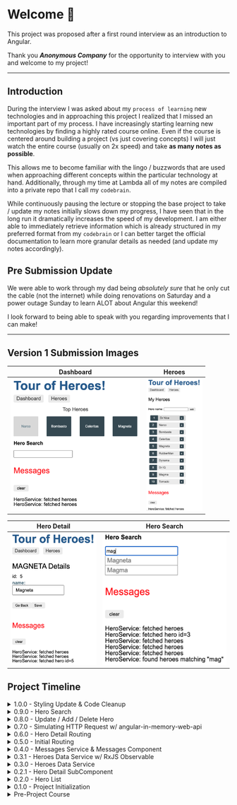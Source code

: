 # Welcome 👋

This project was proposed after a first round interview as an introduction to Angular.

Thank you _**Anonymous Company**_ for the opportunity to interview with you and welcome to my project!

---

## Introduction

During the interview I was asked about my `process of learning` new technologies and in approaching this project I realized that I missed an important part of my process. I have increasingly starting learning new technologies by finding a highly rated course online. Even if the course is centered around building a project (vs just covering concepts) I will just watch the entire course (usually on 2x speed) and take **as many notes as possible**.

This allows me to become familiar with the lingo / buzzwords that are used when approaching different concepts within the particular technology at hand. Additionally, through my time at Lambda all of my notes are compiled into a private repo that I call my `codebrain`.

While continuously pausing the lecture or stopping the base project to take / update my notes initially slows down my progress, I have seen that in the long run it dramatically increases the speed of my development. I am either able to immediately retrieve information which is already structured in my preferred format from my `codebrain` or I can better target the official documentation to learn more granular details as needed (and update my notes accordingly).

## Pre Submission Update

We were able to work through my dad being _absolutely sure_ that he only cut the cable (not the internet) while doing renovations on Saturday and a power outage Sunday to learn ALOT about Angular this weekend!

I look forward to being able to speak with you regarding improvements that I can make!

---

## Version 1 Submission Images

| Dashboard | Heroes |
| ---       | ---    |
| <img src="ReadMe_IMGs/1.0.0_V1_Dashboard.png" width='294px'> | <img src="ReadMe_IMGs/1.0.0_V1_Heroes.png" height='300px'> |

| Hero Detail | Hero Search | 
| ---         | --- | 
| <img src="ReadMe_IMGs/1.0.0_V1_HeroData.png" height='300px'> | <img src="ReadMe_IMGs/1.0.0_V1_HeroSearch.png" height='300px'> |

## Project Timeline

<details>
<summary>1.0.0 - Styling Update & Code Cleanup</summary>

1. Added `mixin` for a standard button which can accept a `@font_color` & `@background_color` as arguments
2. Overhauled LESS variables
3. General code cleanup throughout project

</details>

<details>
<summary>0.9.0 - Hero Search</summary>

1. Created `hero-search` component as nested child of `heroes` component
2. Added `<app-hero-search>` element to `dashboard` component
3. Updated `hero-search.html` to have:
    - input section => event bound to `search()` which passes an updated term to search when the input changes
    - result section => renders a list of results based on the response from the `heroes$` observable
4. `hero-search.ts` is utilizing `debounceTime` / `distinctUntilChanged` / `switchMap` inside its `ngOnInit()` to control the number of HTTP requests sent to `searchHeroes()` method in `heroesDataService`

</details>

<details>
<summary>0.8.0 - Update / Add / Delete Hero</summary>

1. Update => `hero-detail.html` & `hero-detail.ts`
    - Added Save button which is event bound to button click triggering`updateHero()` method which calls the `updateHero()` method on the `heroesDataService`

2. Add => `heroes.html` & heroes.ts`
    - Added input box for new hero name
    - Added Add button to pass local reference to #localName input into event bound `addHero()` method which calls the `addHero` method on the `heroesDataService`

3. Delete => `heroes.html` & heroes.ts`
    - Added `x` box on each hero `li` which is event bound to click and passing the hero into the `DeleteHero` method which calls the `deleteHero()` method on the `heroesDataDataService`

- All method in `heroesDataService` are:
    - Utilizing a `pipe` to handle errors
    - Utilizing a `tap` to call messageService

</details>

<details>
<summary>0.7.0 - Simulating HTTP Request w/ angular-in-memory-web-api</summary>

1. Creating @Injectable `InMemoryDataService` with imported mock array of Hero interface types
2. Updated `heroesData.service.ts`
    - `getHeroes()` & `getHero()` are both using `HttpClient` to retrieve data through a RxJS Observable
        - Utilizing a `pipe` to handle errors
        - Utilizing a `tap` to call messageService which has been consolidated into a `private log()` util method

</details>

<details>
<summary>0.6.0 - Hero Detail Routing</summary>

1. Added `getHero(id)` method to `heroesDataService`
2. Added `detail/:id` route to `app-routing.module.ts`
3. Cleaned `heroes.component.html` & `heroes.component.ts` of any selection logic now that routerLink will send the user to the appropriate route
4. Updated `hero-detail.component.ts`
    - Getting selected hero ID from the `paramMap.get()` provided through  the `ActivatedRoute` import. ID is being passed into local `getHero()` method which is called in `ngOnInit()` and using `heroDataService.getHero()`
    - Added `goBack()` method to return to previous page through the `Location` import

Screenshots:

1. Dashboard:  
    <img src="ReadMe_IMGs/0.6.0_HeroDetailRouting_Dashboard.png" height='300px'>

2. Hero Detail:    
    <img src="ReadMe_IMGs/0.6.0._Her0DetailRouting_Detail.png" height='300px'>

</details>

<details>
<summary>0.5.0 - Initial Routing</summary>

1. Added 3 routes to `app-routing.module.ts`
    - path: '' => redirects to '/dashboard'
    - path: 'dashboard' => `DashboardComponent`
    - path: 'heroes' => `HeroesComponent`
2. `app.compoent.html`
    - Replaced `<app-heroes>` element with `<router-outlet>` element
    - Added 2 `routerLinks`
        1. '/heroes'
        2. '/dashboard'
3. Created `DashboardComponent` that is using the `HeroesDataService and rendering the name of heroes from index 1-5

</details>

<details>
<summary>0.4.0 - Messages Service & Messages Component</summary>

1. `message.service.ts` added to services directory
    - Property: array of strings representing a cache of messages
    - Methods
        1. add() => pushes new message into cache
        2. clear() => removes all messages from cache

2. `heroData.service` using `message.service` to log requests for heroes
3. `heroes.component` using `message.service` to log when a user selects an individual hero
4. Added `messages` component which is rendering in the `app.component.html` through an `*ngIf` if the messages cache is not empty

Screenshot:  
    <img src="ReadMe_IMGs/0.4.0_MessageService.png" height='300px'>

</details>

<details>
<summary>0.3.1 - Heroes Data Service w/ RxJS Observable</summary>

1. `heroesData.service.ts` is now using RxJS with an `Observable` return type and simulate the asynchronous fetching of data
2. `heroes.component.ts` is subscribing to the returned `Observable` and only updating `this.heroes` when data is returned

</details>

<details>
<summary>0.3.0 - Heroes Data Service</summary>

1. Created `services` directory
    - Added `heroesData.service.ts`
        - `@Injectable()` created the service and defined its injector as the root injector
        - `getHeros()` is returning a mocked array of Hero interface types
    - `heroes.component.ts` is requesting an injection of the `herosData` service and using the service in the `ngInit()` lifecycle method

</details>

<details>
<summary>0.2.1 - Hero Detail SubComponent</summary>

1. `hero-detail` component is now responsible for all logic relating to a selected hero
    - `heroes.component.html` is using `one-way property binding` to pass a selectedHero to the `hero-detail` component
    - `hero-detail` is receiving the `one-way property binding` through an `@input()` which expects the passed data to be of the Hero interface type
2. `heros` is only responsible for displaying list of heros

- New (truncated and rearranged) `src` directory

```
    ├── src
    │   ├── app
    │   │   ├── app.component.html
    │   │   ├── app.component.less
    │   │   ├── app.component.spec.ts
    │   │   ├── app.component.ts
    │   │   ├── app.module.ts
    │   │   └── heroes
    │   │       ├── hero-detail
    │   │       │   ├── hero-detail.component.html
    │   │       │   ├── hero-detail.component.less
    │   │       │   ├── hero-detail.component.spec.ts
    │   │       │   └── hero-detail.component.ts
    │   │       ├── heroes.component.html
    │   │       ├── heroes.component.less
    │   │       ├── heroes.component.spec.ts
    │   │       └── heroes.component.ts
    │   ├── __mocks__
    │   │   └── heroes.mock.ts
    │   ├── interface
    │   │   └── hero.interface.ts
    │   ├── styles
    │   │   ├── cssReset.css
    │   │   ├── global.less
    │   │   └── variables.less
    │   ├── styles.less
```

</details>

<details>
<summary>0.2.0 - Hero List</summary>

1. Created separate `styles` directory
    - Moved `CSS Reset` & `Global Styles`
    - Added LESS Variables
        - Font Sizing
        - Font Colors
        - Background Colors
2. Mocking array of 10 heroes based on imported Hero type interface
3. `heroes.component.html`
    - Rendering unordered list of 10 heroes
    - List styling accommodates up to `id: 10000`
    - on selection of a single hero `*ngIf` displays selected hero content and exposes the ability to update the selected hero

Screenshot:  
    <img src="ReadMe_IMGs/0.2.0_HeroList.png" height='300px'>
</details>

<details>
<summary>0.1.0 - Project Initialization</summary>

**StartTime:** Early Afternoon - Saturday 10/17

1. Angular CLI Installed w/ `@latest`
    - Angular CLI: 10.1.7
    - Node: 12.14.1
2. App Created
    - No Initial Routing
    - LESS Styling
3. CSS Reset w/ Meyers Reset v2.0

</details>

<details>
<summary>Pre-Project Course</summary>

**Course Name:** [Angular - The Complete Guide (2020 Edition)](https://www.udemy.com/course/the-complete-guide-to-angular-2/)  
**Course Author:** [Maximilian Schwarzmüller](https://www.udemy.com/course/the-complete-guide-to-angular-2/#instructor-1)

**StartTime:** After Internship - Friday 10/16  
**EndTime:** Early Afternoon - Saturday 10/17
</details>
